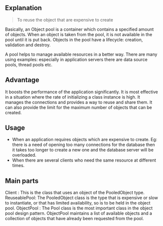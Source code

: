 ## Explanation

> To reuse the object that are expensive to create

Basically, an Object pool is a container which contains a specified amount of objects. When an object is taken from the pool, it is not available in the pool until it is put back. Objects in the pool have a lifecycle: creation, validation and destroy.

A pool helps to manage available resources in a better way. There are many using examples: especially in application servers there are data source pools, thread pools etc.


## Advantage
It boosts the performance of the application significantly.
It is most effective in a situation where the rate of initializing a class instance is high.
It manages the connections and provides a way to reuse and share them.
It can also provide the limit for the maximum number of objects that can be created.

## Usage

* When an application requires objects which are expensive to create. Eg: there is a need of opening too many connections for the database then it takes too longer to create a new one and the database server will be overloaded.
* When there are several clients who need the same resource at different times.

## Main parts

Client : This is the class that uses an object of the PooledObject type.
ReuseablePool: The PooledObject class is the type that is expensive or slow to instantiate, or that has limited availability, so is to be held in the object pool.
ObjectPool : The Pool class is the most important class in the object pool design pattern. ObjectPool maintains a list of available objects and a collection of objects that have already been requested from the pool.
